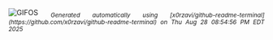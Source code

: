 <div align="justify">
<picture>
    <source media="(prefers-color-scheme: dark)" srcset="https://i.ibb.co/Tq4B3q2g/output-gif.gif">
    <source media="(prefers-color-scheme: light)" srcset="https://i.ibb.co/Tq4B3q2g/output-gif.gif">
    <img alt="GIFOS" src="https://i.ibb.co/Tq4B3q2g/output-gif.gif">
</picture>
<sub><i>Generated automatically using [x0rzavi/github-readme-terminal](https://github.com/x0rzavi/github-readme-terminal) on Thu Aug 28 08:54:56 PM EDT 2025</i></sub>
</div>

<!--  -->